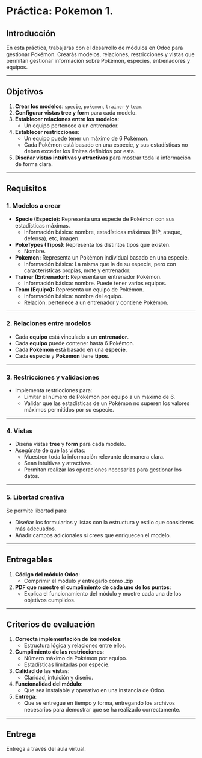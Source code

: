 # Práctica: Pokemon 1.

## Introducción
En esta práctica, trabajarás con el desarrollo de módulos en Odoo para gestionar Pokémon. Crearás modelos, relaciones, restricciones y vistas que permitan gestionar información sobre Pokémon, especies, entrenadores y equipos.

---

## Objetivos
1. **Crear los modelos**: `specie`, `pokemon`, `trainer` y `team`.
2. **Configurar vistas tree y form** para cada modelo.
3. **Establecer relaciones entre los modelos**:
   - Un equipo pertenece a un entrenador.
4. **Establecer restricciones**:
   - Un equipo puede tener un máximo de 6 Pokémon.
   - Cada Pokémon está basado en una especie, y sus estadísticas no deben exceder los límites definidos por esta.
4. **Diseñar vistas intuitivas y atractivas** para mostrar toda la información de forma clara.

---

## Requisitos

### 1. Modelos a crear
- **Specie (Especie):** Representa una especie de Pokémon con sus estadísticas máximas.
  - Información básica: nombre, estadísticas máximas (HP, ataque, defensa), etc, imagen.
- **PokeTypes (Tipos)**: Representa los distintos tipos que existen.
  - Nombre.
- **Pokemon:** Representa un Pokémon individual basado en una especie.
  - Información básica: La misma que la de su especie, pero con características propias, mote y entrenador.
- **Trainer (Entrenador):** Representa un entrenador Pokémon.
  - Información básica: nombre. Puede tener varios equipos.
- **Team (Equipo):** Representa un equipo de Pokémon.
  - Información básica: nombre del equipo.
  - Relación: pertenece a un entrenador y contiene Pokémon.

---

### 2. Relaciones entre modelos
- Cada **equipo** está vinculado a un **entrenador**.
- Cada **equipo** puede contener hasta 6 Pokémon.
- Cada **Pokémon** está basado en una **especie**.
- Cada **especie** y **Pokemon** tiene **tipos**.

---

### 3. Restricciones y validaciones
- Implementa restricciones para:
  - Limitar el número de Pokémon por equipo a un máximo de 6.
  - Validar que las estadísticas de un Pokémon no superen los valores máximos permitidos por su especie.

---

### 4. Vistas
- Diseña vistas **tree** y **form** para cada modelo.
- Asegúrate de que las vistas:
  - Muestren toda la información relevante de manera clara.
  - Sean intuitivas y atractivas.
  - Permitan realizar las operaciones necesarias para gestionar los datos.

---

### 5. Libertad creativa
Se permite libertad para:
- Diseñar los formularios y listas con la estructura y estilo que consideres más adecuados.
- Añadir campos adicionales si crees que enriquecen el modelo.

---

## Entregables
1. **Código del módulo Odoo**:
   - Comprimir el módulo y entregarlo como .zip
2. **PDF que muestre el cumplimiento de cada uno de los puntos**:
   - Explica el funcionamiento del módulo y muetre cada una de los objetivos cumplidos.

---

## Criterios de evaluación
1. **Correcta implementación de los modelos**:
   - Estructura lógica y relaciones entre ellos.
2. **Cumplimiento de las restricciones**:
   - Número máximo de Pokémon por equipo.
   - Estadísticas limitadas por especie.
3. **Calidad de las vistas**:
   - Claridad, intuición y diseño.
4. **Funcionalidad del módulo**:
   - Que sea instalable y operativo en una instancia de Odoo.
5. **Entrega**:
   - Que se entregue en tiempo y forma, entregando los archivos necesarios para demostrar que se ha realizado correctamente.

---

## Entrega
Entrega a través del aula virtual.
